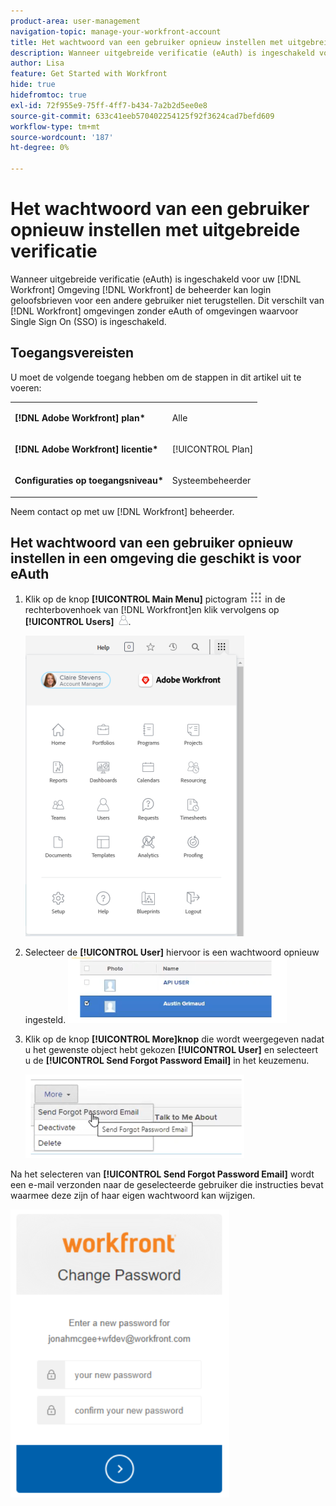 ```yaml
---
product-area: user-management
navigation-topic: manage-your-workfront-account
title: Het wachtwoord van een gebruiker opnieuw instellen met uitgebreide verificatie
description: Wanneer uitgebreide verificatie (eAuth) is ingeschakeld voor uw [!DNL Workfront] Omgeving [!DNL Workfront] de beheerder kan login geloofsbrieven voor een andere gebruiker niet terugstellen. Dit verschilt van [!DNL Workfront] omgevingen zonder eAuth of omgevingen waarvoor Single Sign On (SSO) is ingeschakeld.
author: Lisa
feature: Get Started with Workfront
hide: true
hidefromtoc: true
exl-id: 72f955e9-75ff-4ff7-b434-7a2b2d5ee0e8
source-git-commit: 633c41eeb570402254125f92f3624cad7befd609
workflow-type: tm+mt
source-wordcount: '187'
ht-degree: 0%

---
```


# Het wachtwoord van een gebruiker opnieuw instellen met uitgebreide verificatie

<!--This article has been hidden by request-->

Wanneer uitgebreide verificatie (eAuth) is ingeschakeld voor uw [!DNL Workfront] Omgeving [!DNL Workfront] de beheerder kan login geloofsbrieven voor een andere gebruiker niet terugstellen. Dit verschilt van [!DNL Workfront] omgevingen zonder eAuth of omgevingen waarvoor Single Sign On (SSO) is ingeschakeld.

## Toegangsvereisten

U moet de volgende toegang hebben om de stappen in dit artikel uit te voeren:

<table style="table-layout:auto"> 
 <col> 
 <col> 
 <tbody> 
  <tr> 
   <td role="rowheader"><strong>[!DNL Adobe Workfront] plan*</strong></td> 
   <td> <p> Alle</p> </td> 
  </tr> 
  <tr> 
   <td role="rowheader"><strong>[!DNL Adobe Workfront] licentie*</strong></td> 
   <td> <p>[!UICONTROL Plan]</p> </td> 
  </tr> 
  <tr> 
   <td role="rowheader"><strong>Configuraties op toegangsniveau*</strong></td> 
   <td> <p>Systeembeheerder </p> </td> 
  </tr> 
 </tbody> 
</table>

Neem contact op met uw [!DNL Workfront] beheerder.

## Het wachtwoord van een gebruiker opnieuw instellen in een omgeving die geschikt is voor eAuth

1. Klik op de knop **[!UICONTROL Main Menu]** pictogram ![](assets/main-menu-icon.png) in de rechterbovenhoek van [!DNL Workfront]en klik vervolgens op **[!UICONTROL Users]** ![](assets/users-icon-in-main-menu.png).

   ![](assets/main-menu-options-350x481.png)

1. Selecteer de **[!UICONTROL User]** hiervoor is een wachtwoord opnieuw ingesteld.
   ![](assets/100520classicnweselectuser-350x105.png)

1. Klik op de knop **[!UICONTROL More]knop** die wordt weergegeven nadat u het gewenste object hebt gekozen **[!UICONTROL User]** en selecteert u de **[!UICONTROL Send Forgot Password Email]** in het keuzemenu.

   ![](assets/100520classicnwesendemail-350x134.png)

Na het selecteren van **[!UICONTROL Send Forgot Password Email]** wordt een e-mail verzonden naar de geselecteerde gebruiker die instructies bevat waarmee deze zijn of haar eigen wachtwoord kan wijzigen.

![](assets/pwresetemail-resized-350x461.png)
